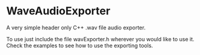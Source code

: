 # WaveAudioExporter

A very simple header only C++ .wav file audio exporter.

To use just include the file wavExporter.h wherever you would like to use it.
Check the examples to see how to use the exporting tools.
